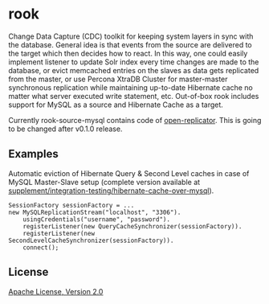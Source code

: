 # rook

Change Data Capture (CDC) toolkit for keeping system layers in sync with the database.
General idea is that events from the source are delivered to the target which then decides how to react.
In this way, one could easily implement listener to update Solr index every time changes are made to the database,
or evict memcached entries on the slaves as data gets replicated from the master, or use Percona XtraDB Cluster for
master-master synchronous replication while maintaining up-to-date Hibernate cache no matter what server executed
write statement, etc.
Out-of-box rook includes support for MySQL as a source and Hibernate Cache as a target.

Currently rook-source-mysql contains code of [open-replicator](https://code.google.com/p/open-replicator). This is going to be changed after v0.1.0 release.

Examples
---------------

Automatic eviction of Hibernate Query & Second Level caches in case of MySQL Master-Slave setup (complete version
available at [supplement/integration-testing/hibernate-cache-over-mysql](supplement/integration-testing/hibernate-cache-over-mysql)).

    SessionFactory sessionFactory = ...
    new MySQLReplicationStream("localhost", "3306").
        usingCredentials("username", "password").
        registerListener(new QueryCacheSynchronizer(sessionFactory)).
        registerListener(new SecondLevelCacheSynchronizer(sessionFactory)).
        connect();

License
---------------

[Apache License, Version 2.0](http://www.apache.org/licenses/LICENSE-2.0)